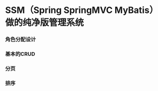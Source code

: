 <h1>SSM（Spring SpringMVC MyBatis）做的纯净版管理系统</h1>

<h3>角色分配设计</he>
<h3>基本的CRUD</h3>
<h3>分页</h3>
<h3>排序</h3>

